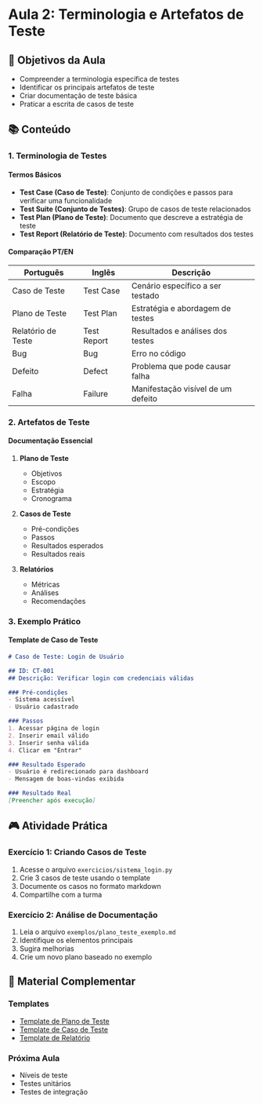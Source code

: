 # Aula 2: Terminologia e Artefatos de Teste

## 🎯 Objetivos da Aula
- Compreender a terminologia específica de testes
- Identificar os principais artefatos de teste
- Criar documentação de teste básica
- Praticar a escrita de casos de teste

## 📚 Conteúdo

### 1. Terminologia de Testes

#### Termos Básicos
- **Test Case (Caso de Teste)**: Conjunto de condições e passos para verificar uma funcionalidade
- **Test Suite (Conjunto de Testes)**: Grupo de casos de teste relacionados
- **Test Plan (Plano de Teste)**: Documento que descreve a estratégia de teste
- **Test Report (Relatório de Teste)**: Documento com resultados dos testes

#### Comparação PT/EN
| Português | Inglês | Descrição |
|-----------|---------|-----------|
| Caso de Teste | Test Case | Cenário específico a ser testado |
| Plano de Teste | Test Plan | Estratégia e abordagem de testes |
| Relatório de Teste | Test Report | Resultados e análises dos testes |
| Bug | Bug | Erro no código |
| Defeito | Defect | Problema que pode causar falha |
| Falha | Failure | Manifestação visível de um defeito |

### 2. Artefatos de Teste

#### Documentação Essencial
1. **Plano de Teste**
   - Objetivos
   - Escopo
   - Estratégia
   - Cronograma

2. **Casos de Teste**
   - Pré-condições
   - Passos
   - Resultados esperados
   - Resultados reais

3. **Relatórios**
   - Métricas
   - Análises
   - Recomendações

### 3. Exemplo Prático

#### Template de Caso de Teste
```markdown
# Caso de Teste: Login de Usuário

## ID: CT-001
## Descrição: Verificar login com credenciais válidas

### Pré-condições
- Sistema acessível
- Usuário cadastrado

### Passos
1. Acessar página de login
2. Inserir email válido
3. Inserir senha válida
4. Clicar em "Entrar"

### Resultado Esperado
- Usuário é redirecionado para dashboard
- Mensagem de boas-vindas exibida

### Resultado Real
[Preencher após execução]
```

## 🎮 Atividade Prática

### Exercício 1: Criando Casos de Teste
1. Acesse o arquivo `exercicios/sistema_login.py`
2. Crie 3 casos de teste usando o template
3. Documente os casos no formato markdown
4. Compartilhe com a turma

### Exercício 2: Análise de Documentação
1. Leia o arquivo `exemplos/plano_teste_exemplo.md`
2. Identifique os elementos principais
3. Sugira melhorias
4. Crie um novo plano baseado no exemplo

## 📝 Material Complementar

### Templates
- [Template de Plano de Teste](templates/plano_teste.md)
- [Template de Caso de Teste](templates/caso_teste.md)
- [Template de Relatório](templates/relatorio.md)

### Próxima Aula
- Níveis de teste
- Testes unitários
- Testes de integração 